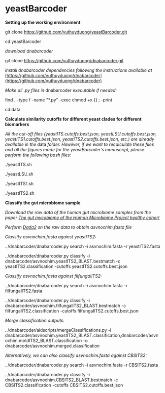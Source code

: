 # yeastBarcoder

<b> Setting up the working environment </b>

git clone https://github.com/vuthuyduong/yeastBarcoder.git

cd yeastBarcoder

<i>download dnabarcoder</i>

git clone https://github.com/vuthuyduong/dnabarcoder.git

<i>install dnabarcoder dependencies following the instructions available at </i> [https://github.com/vuthuyduong/dnabarcoder](https://github.com/vuthuyduong/dnabarcoder) 

<i>Make all .py files in </i> dnabarcoder <i>executable if needed: </i>

find . -type f -name "*.py" -exec chmod +x {} \; -print

cd data

<b> Calculate similarity cutoffs for different yeast clades for different biomarkers </b>

<i>All the cut-off files (yeastITS.cutoffs.best.json, yeastLSU.cutoffs.best.json, yeastITS1.cutoffs.best.json, yeastITS2.cutoffs.best.json, etc.) are already available in the </i> data <i> folder. However, if we want to recalculate these files and all the figures made for the yeastBarcoder's manuscript, please perform the following bash files:</i>

./yeastITS.sh

./yeastLSU.sh

./yeastITS1.sh

./yeastITS2.sh

<b> Classify the gut microbiome sample </b>

<i>Download the raw data of the human gut microbiome samples from the paper [The gut mycobiome of the Human Microbiome Project healthy cohort](10.1186/s40168-017-0373-4)</i>

<i>Perform [Dada2](https://benjjneb.github.io/dada2/)  on the raw data to obtain asvnochim.fasta file </i>

<i>Classify asvnochim.fasta against yeastITS2:</i>

../dnabarcoder/dnabarcoder.py search -i asvnochim.fasta -r yeastITS2.fasta

../dnabarcoder/dnabarcoder.py classify -i dnabarcoder/asvnochim.yeastITS2_BLAST.bestmatch -c yeastITS2.classification -cutoffs yeastITS2.cutoffs.best.json 

<i>Classify asvnochim.fasta against filfungalITS2:</i>

../dnabarcoder/dnabarcoder.py search -i asvnochim.fasta -r filfungalITS2.fasta

../dnabarcoder/dnabarcoder.py classify -i dnabarcoder/asvnochim.filfungalITS2_BLAST.bestmatch -c filfungalITS2.classification -cutoffs filfungalITS2.cutoffs.best.json 

<i>Merge classification outputs:</i>

../dnabarcoder/aidscripts/mergeClassifications.py -i dnabarcoder/asvnochim.yeastITS2_BLAST.classification,dnabarcoder/asvnochim.moldITS2_BLAST.classification -o dnabarcoder/asvnochim.merged.classification


<i>Alternatively, we can also classify asvnochim.fasta against CBSITS2:</i>

../dnabarcoder/dnabarcoder.py search -i asvnochim.fasta -r CBSITS2.fasta

../dnabarcoder/dnabarcoder.py classify -i dnabarcoder/asvnochim.CBSITS2_BLAST.bestmatch -c CBSITS2.classification -cutoffs CBSITS2.cutoffs.best.json 




